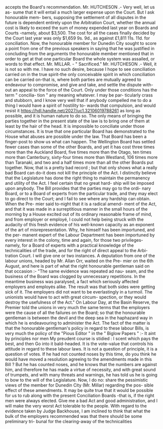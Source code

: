 accepts the Board's recommendation. Mr. HUTCHESON .- Very well, let us as- sume that it will entail a much larger expense upon the Court. But I ask honourable mem- bers, supposing the settlement of all disputes in the future is dependent entirely upon the Arbitration Court, whether the annual cost is likely to exceed the sum of money expended last year on Boards and Courts -namely, about $3,500. The cost for all the cases finally decided by the Court last year was only $1,659 9s. 9d., as against £1,811 11s. 11d. for conciliation. Now, the honourable member for Dunedin City sought to score a point from one of the previous speakers in saying that he was justified in concluding from the arguments the honourable member mentioned that in order to get at that one particular Board the whole system was assailed, or words to that effect. Mr. MILLAR. - " Sacrificed." Mr. HUTCHESON .- Well, it is not so with me. I have no such desire, because I hope to see conciliation carried on in the true spirit-the only conceivable spirit in which conciliation can be carried on-that is, where both parties are mutually agreed to endeavour to compromise, and give and take, and settle the dispute with- out an appeal to the force of the Court. Only under those conditions has the term " concilia- tion " any meaning whatever. I may be par- ticularly crass and stubborn, and I know very well that if anybody compelled me to do a thing I would have a spirit of hostility to- wards that compulsion, and would resist it https://hdl.handle.net/2027/uc1.32106019788261 as long as possible, and it is human nature to do so. The only means of bringing the parties together in the present state of the law is to bring one of them at least by the hair of the head. It is impossible to conciliate under those circumstances. It is true that one particular Board has demonstrated to the House what abuses are possible under the law. That Board has been a finger-post to show us what can happen. The Wellington Board has settled fewer cases than some of the other Boards, and yet it has cost three times more than the Auckland Board, five times more than the Otago, ten times more than Canterbury, sixty-four times more than Westland, 106 times more than Taranaki, and two and a half times more than all the other Boards put together. Now, that is a pretty bad record ; but that only shows what a really bad Board can do-it does not kill the principle of the Act. I distinctly believe that the Legislature has done the right thing to maintain the permanency and utility of the Act. I feel certain that no great hard- ship will be imposed upon anybody. The Bill provides that the parties may go to the ordi- nary Board, or to a Board of experts from the particular trade, and they may elect to go direct to the Court; and I fail to see where any hardship can obtain. When the Pre- mier said to-night that it is a radical amend- ment of the Act, and that it was made in a surreptitious manner in the small hours of the morning by a House excited out of its ordinary reasonable frame of mind, and from employer or employé, I could not help being struck with the audacity of this fresh evidence of his well-known capacity as an exponent of the art of misrepresentation. Why, he himself has been importuned, and the per- manent expert of the Labour Department has been importuned by every interest in the colony, time and again, for those two privileges- namely, for a Board of experts with a practical knowledge of the technicalities of the trade, and for the right of direct appeal to the Arbi- tration Court. I will give one or two instances. A deputation from one of the labour unions, headed by Mr. Allan Orr, waited on the Pre- mier on the 6th August, and here is part of what the right honourable gentleman said on that occasion :- "The same evidence was repeated ad nau- seam, and the business of the Board was clogged by unnecessary repetitions. In the meantime business was paralysed, a fact which seriously affected employers and employés alike. The result was that both sides were getting sick of it. The employers did not want to be everlastingly in a turmoil. The unionists would have to act with great circum- spection, or they would destroy the usefulness of the Act." On Labour Day, at the Basin Reserve, the Premier told the unions in very much the same terms that the employers were the cause of all the failures on the Board; so that the honourable gentleman is between the devil and the deep sea in the haphazard way in which he is endeavouring to administer the Act. The fact of the matter is that the honourable gentleman's policy in regard to these labour Bills, is very much the policy of the "Pious Editor " in the " Biglow Papers " :- It aint by principles nor men My preudent course is stidied : I scent which pays the best, and then Go into it bald-headed. It is the vote-value that controls his attitude in regard to these labour laws. It is not a question of principle, it is a question of votes. If he had not counted noses by this time, do you think he would have moved a resolution agreeing to the amendments made in this Bill ? But he has counted noses, and he knows that the numbers are against him, and therefore he has made a virtue of necessity, and with great sound of trumpets, and with many threats and warnings, he has told us he is going to bow to the will of the Legislature. Now, I do no: share the pessimistic views of the member for Dunedin City (Mr. Millar) regarding the pos- sible effect of these amendments. It may be quite true that it would be possible for us to rub along with the present Conciliation Boards -that is, if the right men were always elected. Give me a bad Act and good administration, and I will make the very worst Act tolerable to the people. With regard to the evidence taken by Judge Backhouse, I am inclined to think that what the bulk of the employers recommended was that there should be some preliminary tri- bunal for the clearing-away of the technicalities 